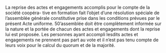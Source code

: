 La reprise des actes et engagements accomplis pour le compte de la société coopéra- tive en formation fait l’objet d’une résolution spéciale de l’assemblée générale constitutive prise dans les conditions prévues par le présent Acte uniforme.
50’assemblée doit être complètement informée sur la nature et la portée de chacun des actes et engagements dont la reprise lui est proposée. Les personnes ayant accompli lesdits actes et engagements ne prennent pas part au vote et il n’est pas tenu compte de leurs voix pour le calcul du quorum et de la majorité.